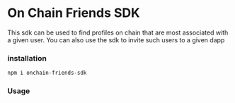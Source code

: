 # On Chain Friends SDK

This sdk can be used to find profiles on chain that are most associated with a given user.
You can also use the sdk to invite such users to a given dapp

### installation

```bash
npm i onchain-friends-sdk
```

### Usage
